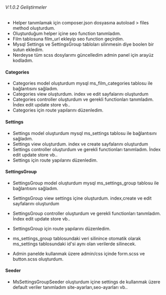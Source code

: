 ###### V:1.0.2 Geliştirmeler
- Helper tanımlamak için composer.json dosyasına autoload > files method oluşturdum.
- Oluşturduğum helper içine seo function tanımladım.
- Film tablosuna film_url ekleyip seo function geçirdim.
- Mysql Settings ve SettingsGroup tabloları silinmesin diye boolen bir sutun ekledim.
- Nerdeyse tüm scss dosylarımı güncelledim admin panel için arayüz kodladım. 

#### Categories
- Categories model oluşturdum mysql ms_film_categories tablosu ile bağlantısını sağladım.
- Categories view oluşturdum. index ve edit sayfalarını oluşturdum
- Categories controller oluşturdum ve gerekli functionları tanımladım. İndex edit update store vb.. 
- Categories için route yapılarını düzenledim. 

#### Settings
- Settings model oluşturdum mysql ms_settings tablosu ile bağlantısını sağladım.
- Settings view oluşturdum. index ve create sayfalarını oluşturdum
- Settings controller oluşturdum ve gerekli functionları tanımladım. İndex edit update store vb.. 
- Settings için route yapılarını düzenledim. 

#### SettingsGroup
- SettingsGroup model oluşturdum mysql ms_settings_group tablosu ile bağlantısını sağladım.
- SettingsGroup view settings içine oluşturdum. index,create ve edit sayfalarını oluşturdum
- SettingsGroup controller oluşturdum ve gerekli functionları tanımladım. İndex edit update store vb..
- SettingsGroup için route yapılarını düzenledim. 

- ms_settings_group tablosundaki veri silinince otomatik olarak ms_settings tablosundaki id'si aynı olan verilerde silinecek.

- Admin panelde kullanmak üzere admin/css içinde form.scss ve button.scss oluşturdum.

#### Seeder
- MsSettingsGroupSeeder oluşturdum içine settings de kullanmak üzere default veriler tanımladım site-ayarları,seo-ayarları vb..